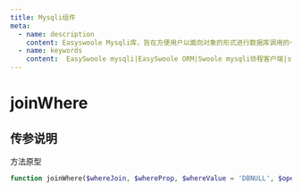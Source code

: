 ```yaml
---
title: Mysqli组件
meta:
  - name: description
    content: Easyswoole Mysqli库，旨在方便用户以面向对象的形式进行数据库调用的一个库。并且为Orm组件等高级用法提供了基础支持
  - name: keywords
    content:  EasySwoole mysqli|EasySwoole ORM|Swoole mysqli协程客户端|swoole ORM
---
```

# joinWhere



## 传参说明

方法原型
```php
function joinWhere($whereJoin, $whereProp, $whereValue = 'DBNULL', $operator = '=', $cond = 'AND')
```
